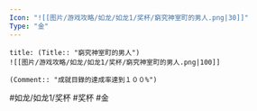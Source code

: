 ```yaml
---
Icon: "![[图片/游戏攻略/如龙/如龙1/奖杯/窮究神室町的男人.png|30]]"
Type: "金"
---
```

```ad-common-gold-trophy
title: (Title:: "窮究神室町的男人")
![[图片/游戏攻略/如龙/如龙1/奖杯/窮究神室町的男人.png|100]]

(Comment:: "成就目錄的達成率達到１００%")
```

#如龙/如龙1/奖杯 #奖杯 #金
